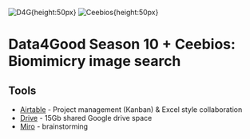 ![D4G](https://dataforgood.fr/img/logo-dfg-new2.png){height:50px} ![Ceebios](https://www.bing.com/th?id=AMMS_S_d6202e39-67f1-0881-9ed2-84dccd24401c&w=110&h=110&c=7&rs=1&qlt=95&pcl=f9f9f9&o=6&cdv=1&dpr=1.12&pid=16.1){height:50px}
# Data4Good Season 10 + Ceebios: Biomimicry image search


## Tools
* [Airtable](https://airtable.com/invite/l?inviteId=invsXyNdsP9vBctfw&inviteToken=9575c4a9a5423af9c3c8455a8d5bf36865a56bf129c86bc0ecb18427ee67eba7&utm_source=email) - Project management (Kanban) & Excel style collaboration
* [Drive](https://drive.google.com/drive/folders/1Cuofzm6OMu10irDNZYLIq_-9LQYiMp7p?usp=sharing) - 15Gb shared Google drive space
* [Miro](https://miro.com/app/board/uXjVOEkuccY=/?invite_link_id=929630349930) - brainstorming
